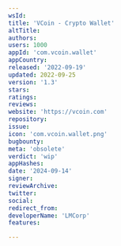 ```yaml
---
wsId: 
title: 'VCoin - Crypto Wallet'
altTitle: 
authors: 
users: 1000
appId: 'com.vcoin.wallet'
appCountry: 
released: '2022-09-19'
updated: 2022-09-25
version: '1.3'
stars: 
ratings: 
reviews: 
website: 'https://vcoin.com'
repository: 
issue: 
icon: 'com.vcoin.wallet.png'
bugbounty: 
meta: 'obsolete'
verdict: 'wip'
appHashes: 
date: '2024-09-14'
signer: 
reviewArchive: 
twitter: 
social: 
redirect_from: 
developerName: 'LMCorp'
features: 

---
```


